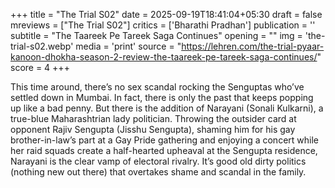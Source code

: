 +++
title = "The Trial S02"
date = 2025-09-19T18:41:04+05:30
draft = false
mreviews = ["The Trial S02"]
critics = ['Bharathi Pradhan']
publication = ''
subtitle = "The Taareek Pe Tareek Saga Continues"
opening = ""
img = 'the-trial-s02.webp'
media = 'print'
source = "https://lehren.com/the-trial-pyaar-kanoon-dhokha-season-2-review-the-taareek-pe-tareek-saga-continues/"
score = 4
+++

This time around, there’s no sex scandal rocking the Senguptas who’ve settled down in Mumbai. In fact, there is only the past that keeps popping up like a bad penny. But there is the addition of Narayani (Sonali Kulkarni), a true-blue Maharashtrian lady politician. Throwing the outsider card at opponent Rajiv Sengupta (Jisshu Sengupta), shaming him for his gay brother-in-law’s part at a Gay Pride gathering and enjoying a concert while her raid squads create a half-hearted upheaval at the Sengupta residence, Narayani is the clear vamp of electoral rivalry. It’s good old dirty politics (nothing new out there) that overtakes shame and scandal in the family.
